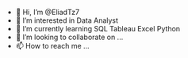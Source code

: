 - 👋 Hi, I’m @EliadTz7
- 👀 I’m interested in Data Analyst
- 🌱 I’m currently learning SQL Tableau Excel Python
- 💞️ I’m looking to collaborate on ...
- 📫 How to reach me ...

<!---
EliadTz7/EliadTz7 is a ✨ special ✨ repository because its `README.md` (this file) appears on your GitHub profile.
You can click the Preview link to take a look at your changes.
--->
